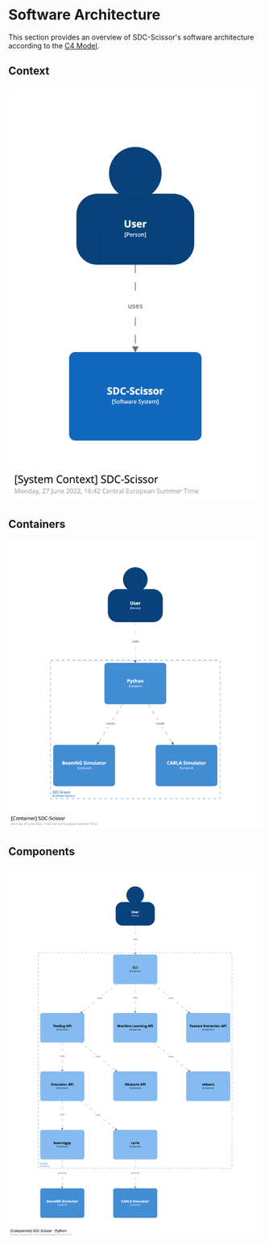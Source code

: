 # Software Architecture
This section provides an overview of SDC-Scissor's software architecture according to the
[C4 Model](https://c4model.com/).

## Context
![](../c4model/structurizr-1-Diagram1.png)

## Containers
![](../c4model/structurizr-1-Diagram2.png)

## Components
![](../c4model/structurizr-1-Diagram3.png)
